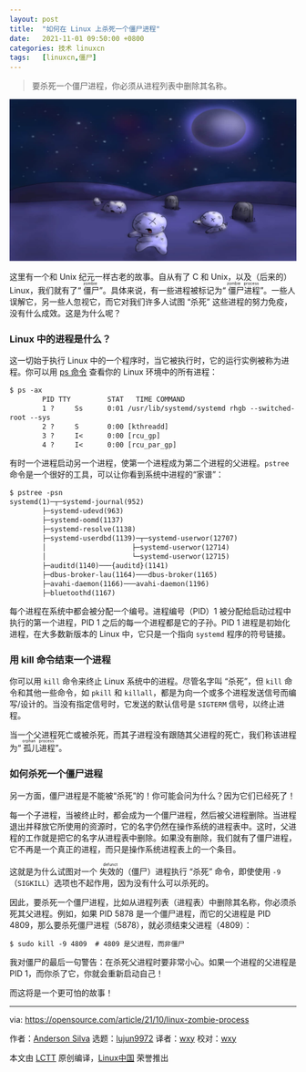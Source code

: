 ```yaml
---
layout: post
title:	"如何在 Linux 上杀死一个僵尸进程"
date:	2021-11-01 09:50:00 +0800 
categories:	技术 linuxcn 
tags:	[linuxcn,僵尸]
---
```




> 
> 要杀死一个僵尸进程，你必须从进程列表中删除其名称。
> 
> 
> 


![](/Asserts/Images/album/202111/01/095024jyrvo8ss5jnxysqo.jpg "Full moon on a hazy night")


这里有一个和 Unix 纪元一样古老的故事。自从有了 C 和 Unix，以及（后来的）Linux，我们就有了“<ruby> 僵尸 <rt>  zombie </rt></ruby>”。具体来说，有一些进程被标记为“<ruby> 僵尸进程 <rt>  zombie process </rt></ruby>”。一些人误解它，另一些人忽视它，而它对我们许多人试图 “杀死” 这些进程的努力免疫，没有什么成效。这是为什么呢？


### Linux 中的进程是什么？


这一切始于执行 Linux 中的一个程序时，当它被执行时，它的运行实例被称为进程。你可以用 [ps 命令](https://opensource.com/article/21/8/linux-procps-ng) 查看你的 Linux 环境中的所有进程：



```
$ ps -ax
        PID TTY         STAT   TIME COMMAND
        1 ?     Ss      0:01 /usr/lib/systemd/systemd rhgb --switched-root --sys
        2 ?     S       0:00 [kthreadd]
        3 ?     I<      0:00 [rcu_gp]
        4 ?     I<      0:00 [rcu_par_gp]

```

有时一个进程启动另一个进程，使第一个进程成为第二个进程的父进程。`pstree` 命令是一个很好的工具，可以让你看到系统中进程的“家谱”：



```
$ pstree -psn
systemd(1)─┬─systemd-journal(952)
        ├─systemd-udevd(963)
        ├─systemd-oomd(1137)
        ├─systemd-resolve(1138)
        ├─systemd-userdbd(1139)─┬─systemd-userwor(12707)
        │                     ├─systemd-userwor(12714)
        │                     └─systemd-userwor(12715)
        ├─auditd(1140)───{auditd}(1141)
        ├─dbus-broker-lau(1164)───dbus-broker(1165)
        ├─avahi-daemon(1166)───avahi-daemon(1196)
        ├─bluetoothd(1167)

```

每个进程在系统中都会被分配一个编号。进程编号（PID）1 被分配给启动过程中执行的第一个进程，PID 1 之后的每一个进程都是它的子孙。PID 1 进程是初始化进程，在大多数新版本的 Linux 中，它只是一个指向 `systemd` 程序的符号链接。


### 用 kill 命令结束一个进程


你可以用 `kill` 命令来终止 Linux 系统中的进程。尽管名字叫 “杀死”，但 `kill` 命令和其他一些命令，如 `pkill` 和 `killall`，都是为向一个或多个进程发送信号而编写/设计的。当没有指定信号时，它发送的默认信号是 `SIGTERM` 信号，以终止进程。


当一个父进程死亡或被杀死，而其子进程没有跟随其父进程的死亡，我们称该进程为“<ruby> 孤儿进程 <rt>  orphan process </rt></ruby>”。


### 如何杀死一个僵尸进程


另一方面，僵尸进程是不能被“杀死”的！你可能会问为什么？因为它们已经死了！


每一个子进程，当被终止时，都会成为一个僵尸进程，然后被父进程删除。当进程退出并释放它所使用的资源时，它的名字仍然在操作系统的进程表中。这时，父进程的工作就是把它的名字从进程表中删除。如果没有删除，我们就有了僵尸进程，它不再是一个真正的进程，而只是操作系统进程表上的一个条目。


这就是为什么试图对一个<ruby> 失效的 <rt>  defunct </rt></ruby>（僵尸）进程执行 “杀死” 命令，即使使用 `-9`（`SIGKILL`）选项也不起作用，因为没有什么可以杀死的。


因此，要杀死一个僵尸进程，比如从进程列表（进程表）中删除其名称，你必须杀死其父进程。例如，如果 PID 5878 是一个僵尸进程，而它的父进程是 PID 4809，那么要杀死僵尸进程（5878），就必须结束父进程（4809）：



```
$ sudo kill -9 4809  # 4809 是父进程，而非僵尸

```

我对僵尸的最后一句警告：在杀死父进程时要非常小心。如果一个进程的父进程是 PID 1，而你杀了它，你就会重新启动自己！


而这将是一个更可怕的故事！




---


via: <https://opensource.com/article/21/10/linux-zombie-process>


作者：[Anderson Silva](https://opensource.com/users/ansilva) 选题：[lujun9972](https://github.com/lujun9972) 译者：[wxy](https://github.com/wxy) 校对：[wxy](https://github.com/wxy)


本文由 [LCTT](https://github.com/LCTT/TranslateProject) 原创编译，[Linux中国](https://linux.cn/) 荣誉推出
